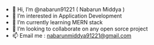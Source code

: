 - 👋 Hi, I’m @nabarun91221 ( Nabarun Middya )
- 👀 I’m interested in Application Development
- 🌱 I’m currently learning MERN stack 
- 💞️ I’m looking to collaborate on any open sorce project
- 📫 Email me : nabarunmiddya91221@gmail.com

<!---
nabarun91221/nabarun91221 is a ✨ special ✨ repository because its `README.md` (this file) appears on your GitHub profile.
You can click the Preview link to take a look at your changes.
--->
